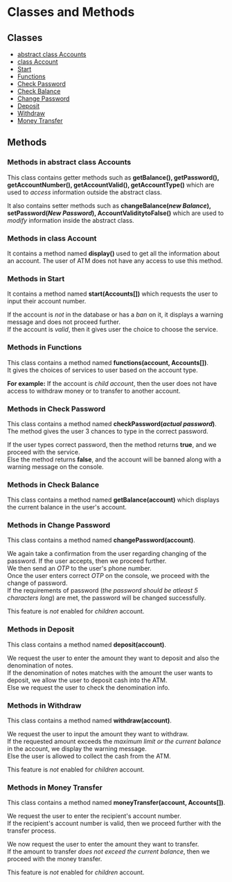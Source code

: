 # Classes and Methods

## Classes
- [abstract class Accounts](#abs_acc)
- [class Account](#acc)
- [Start](#st)
- [Functions](#fun)
- [Check Password](#cp)
- [Check Balance](#cb)
- [Change Password](#chp)
- [Deposit](#dep)
- [Withdraw](#wdr)
- [Money Transfer](#mt)

## Methods

<a name = "abs_acc"></a>
### Methods in abstract class Accounts
This class contains getter methods such as **getBalance(), getPassword(), getAccountNumber(), getAccountValid(), getAccountType()** which are used to *access* information outside the abstract class.  

It also contains setter methods such as **changeBalance(*new Balance*), setPassword(*New Password*), AccountValiditytoFalse()** which are used to *modify* information inside the abstract class.  

<a name = "acc"></a>
### Methods in class Account
It contains a method named **display()** used to get all the information about an account. The user of ATM does not have any access to use this method.

<a name = "st"></a>
### Methods in Start
It contains a method named **start(Accounts\[\])** which requests the user to input their account number.  
  
If the account is *not* in the database or has a *ban* on it, it displays a warning message and does not proceed further.  
If the account is *valid*, then it gives user the choice to choose the service. 

<a name = "fun"></a>
### Methods in Functions
This class contains a method named **functions(account, Accounts\[\])**.  
It gives the choices of services to user based on the account type.  
  
**For example:** If the account is *child account*, then the user does not have access to withdraw money or to transfer to another account.

<a name = "cp"></a>
### Methods in Check Password
This class contains a method named **checkPassword(*actual password*)**.  
The method gives the user 3 chances to type in the correct password.  
  
If the user types correct password, then the method returns **true**, and we proceed with the service.  
Else the method returns **false**, and the account will be banned along with a warning message on the console.  

<a name = "cb"></a>
### Methods in Check Balance
This class contains a method named **getBalance(account)** which displays the current balance in the user's account.

<a name = "chp"></a>
### Methods in Change Password
This class contains a method named **changePassword(account)**.  
  
We again take a confirmation from the user regarding changing of the password. If the user accepts, then we proceed further.  
We then send an *OTP* to the user's phone number.  
Once the user enters correct *OTP* on the console, we proceed with the change of password.  
If the requirements of password (*the password should be atleast 5 characters long*) are met, the password will be changed successfully.   
  
This feature is *not* enabled for *children* account.

<a name = "dep"></a>
### Methods in Deposit
This class contains a method named **deposit(account)**.  
  
We request the user to enter the amount they want to deposit and also the denomination of notes.  
If the denomination of notes matches with the amount the user wants to deposit, we allow the user to deposit cash into the ATM.  
Else we request the user to check the denomination info.

<a name = "wdr"></a>
### Methods in Withdraw
This class contains a method named **withdraw(account)**.  
  
We request the user to input the amount they want to withdraw.  
If the requested amount exceeds the *maximum limit or the current balance* in the account, we display the warning message.  
Else the user is allowed to collect the cash from the ATM.  
  
This feature is *not* enabled for *children* account.

<a name = "mt"></a>
### Methods in Money Transfer
This class contains a method named **moneyTransfer(account, Accounts\[\])**.  
  
We request the user to enter the recipient's account number.  
If the recipient's account number is valid, then we proceed further with the transfer process.  

We now request the user to enter the amount they want to transfer.  
If the amount to transfer *does not exceed the current balance*, then we proceed with the money transfer.  
  
This feature is *not* enabled for *children* account.

